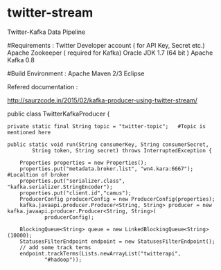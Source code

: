 # twitter-stream
Twitter-Kafka Data Pipeline

#Requirements :
Twitter Developer account ( for API Key, Secret etc.)
Apache Zookeeper ( required for Kafka)
Oracle JDK 1.7 (64 bit )
Apache Kafka 0.8

#Build Environment :
Apache Maven 2/3
Eclipse


Refered documentation : 

http://saurzcode.in/2015/02/kafka-producer-using-twitter-stream/




public class TwitterKafkaProducer {

	private static final String topic = "twitter-topic";   #Topic is mentioned here

	public static void run(String consumerKey, String consumerSecret,
			String token, String secret) throws InterruptedException {

		Properties properties = new Properties();
		properties.put("metadata.broker.list", "wn4.kara:6667"); #Localtion of broker
		properties.put("serializer.class", "kafka.serializer.StringEncoder");
		properties.put("client.id","camus");
		ProducerConfig producerConfig = new ProducerConfig(properties);
		kafka.javaapi.producer.Producer<String, String> producer = new kafka.javaapi.producer.Producer<String, String>(
				producerConfig);

		BlockingQueue<String> queue = new LinkedBlockingQueue<String>(10000);
		StatusesFilterEndpoint endpoint = new StatusesFilterEndpoint();
		// add some track terms
		endpoint.trackTerms(Lists.newArrayList("twitterapi",
				"#hadoop"));

